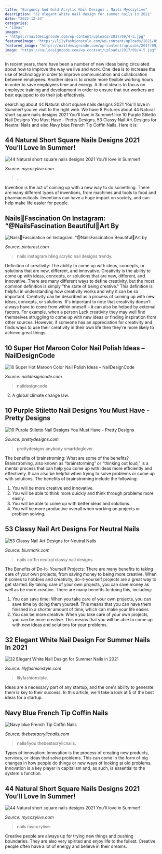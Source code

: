 ```yaml
---
title: "Burgundy And Gold Acrylic Nail Designs : Nails Mycozylive"
description: "32 elegant white nail design for summer nails in 2021"
date: "2022-12-24"
categories:
- "ideas"
images:
- "https://naildesigncode.com/wp-content/uploads/2017/09/4-5.jpg"
featuredImage: "https://lilyfashionstyle.com/wp-content/uploads/2021/05/11.jpg"
featured_image: "https://naildesigncode.com/wp-content/uploads/2017/09/4-5.jpg"
image: "https://naildesigncode.com/wp-content/uploads/2017/09/4-5.jpg"
---
```



In recent years, there have been a number of new ideas being circulated about how to improve the way we live and work. One idea is to increase the use of technology in order to improve communication and collaboration between employees. Another idea is to create more flexible working hours in order to save employees time and energy. A third idea is to focus on employee training and development in order to ensure that our workers are best equipped to do their job effectively.

	

		
searching about 44 Natural short square nails designs 2021 You&#039;ll love in Summer! you've visit to the right web. We have 8 Pictures about 44 Natural short square nails designs 2021 You&#039;ll love in Summer! like 10 Purple Stiletto Nail Designs You Must Have - Pretty Designs, 53 Classy Nail Art Designs for Neutral Nails and also Navy blue French Tip Coffin Nails. Here it is:
		
    
## 44 Natural Short Square Nails Designs 2021 You&#039;ll Love In Summer!

<img loading=lazy src="https://mycozylive.com/wp-content/uploads/2021/04/11-14-768x1152.jpg" onerror="this.onerror=null;this.src='https://tse4.mm.bing.net/th?id=OIP.fhLqOh9BUjRYxLmbGevOwAHaLH&amp;pid=15.1';" alt="44 Natural short square nails designs 2021 You&#039;ll love in Summer!">

_Source: mycozylive.com_

>. 

	

Invention is the act of coming up with a new way to do something. There are many different types of inventions, from machines and tools to food and pharmaceuticals. Inventions can have a huge impact on society, and can help make life easier for people.

    
## Nails🎀Fascination On Instagram: “@NailsFascination Beautiful🎀Art By

<img loading=lazy src="https://i.pinimg.com/736x/9b/2d/a7/9b2da70bd30bf654c156f8334ab4f601.jpg" onerror="this.onerror=null;this.src='https://tse4.mm.bing.net/th?id=OIP.0rza958eZFV7uRV4h5GDnAHaI5&amp;pid=15.1';" alt="Nails🎀Fascination on Instagram: “@NailsFascination Beautiful🎀Art by">

_Source: pinterest.com_

>nails instagram bling acrylic nail designs trendy. 

	

Definition of creativity: The ability to come up with ideas, concepts, or solutions that are new, different, and innovative.
Creativity is the ability to come up with ideas, concepts, or solutions that are new, different, and innovative. There are many different ways to define creativity, but the most common definition is simply "the state of being creative." This definition is helpful in understanding how creativity works and why it can be so important.
Creativity can be described as a process of coming up with new ideas, concepts, or solutions. It's important to note that creativity doesn't always have to come from within oneself – it can also be helped by external factors. For example, when a person Lack creativity they may well find themselves struggling to come up with new ideas or finding inspiration from other sources. However, if someone has an appreciation for creativity and finds ways to use their creativity in their own life then they're more likely to achieve great things.

    
## 10 Super Hot Maroon Color Nail Polish Ideas – NailDesignCode

<img loading=lazy src="https://naildesigncode.com/wp-content/uploads/2017/09/4-5.jpg" onerror="this.onerror=null;this.src='https://tse1.mm.bing.net/th?id=OIP.n01dd8m-ImdiF9ex0SfLuAHaHZ&amp;pid=15.1';" alt="10 Super Hot Maroon Color Nail Polish Ideas – NailDesignCode">

_Source: naildesigncode.com_

>naildesigncode. 

	

2. A global climate change law.

    
## 10 Purple Stiletto Nail Designs You Must Have - Pretty Designs

<img loading=lazy src="http://www.prettydesigns.com/wp-content/uploads/2014/03/Purple-and-Gold-Nails.jpg" onerror="this.onerror=null;this.src='https://tse2.mm.bing.net/th?id=OIP.ZE3l9Nr3rgtjJllq4N-qyQHaJ6&amp;pid=15.1';" alt="10 Purple Stiletto Nail Designs You Must Have - Pretty Designs">

_Source: prettydesigns.com_

>prettydesigns anybody smartdoglover. 

	

The benefits of brainstroming: What are some of the benefits?
Brainstroming, also known as “brainstorming” or “thinking out loud,” is a mental process that can help you come up with ideas more efficiently and effectively. It can also be helpful when trying to solve problems or come up with solutions. The benefits of brainstroming include the following: 
1. You will be more creative and innovative.
2. You will be able to think more quickly and think through problems more easily.
3. You will be able to come up with better ideas and solutions.
4. You will be more productive overall when working on projects or problem solving.

    
## 53 Classy Nail Art Designs For Neutral Nails

<img loading=lazy src="http://www.blurmark.com/wp-content/uploads/2017/04/Classic-Coffin-Nails.jpg" onerror="this.onerror=null;this.src='https://tse1.mm.bing.net/th?id=OIP.c5tT_glWoIVRRuDCw9djjQHaHa&amp;pid=15.1';" alt="53 Classy Nail Art Designs for Neutral Nails">

_Source: blurmark.com_

>nails coffin neutral classy nail designs. 

	

The Benefits of Do-It- Yourself Projects: There are many benefits to taking care of your own projects, from saving money to being more creative.
When it comes to hobbies and creativity, do-it-yourself projects are a great way to get started. By taking care of your own projects, you can save money as well as be more creative. There are many benefits to doing this, including: 
1. You can save time: When you take care of your own projects, you can save time by doing them yourself. This means that you can have them finished in a shorter amount of time, which can make your life easier. 
2. You can be more creative: When you take care of your own projects, you can be more creative. This means that you will be able to come up with new ideas and solutions for your problems. 

    
## 32 Elegant White Nail Design For Summer Nails In 2021

<img loading=lazy src="https://lilyfashionstyle.com/wp-content/uploads/2021/05/11.jpg" onerror="this.onerror=null;this.src='https://tse4.mm.bing.net/th?id=OIP.JKvXRf_998t8JW8Vz8qkzAHaLH&amp;pid=15.1';" alt="32 Elegant White Nail Design for Summer Nails in 2021">

_Source: lilyfashionstyle.com_

>lilyfashionstyle. 

	

Ideas are a necessary part of any startup, and the one's ability to generate them is key to their success. In this article, we'll take a look at 5 of the best ideas for a startup.

    
## Navy Blue French Tip Coffin Nails

<img loading=lazy src="http://thebestacrylicnails.com/wp-content/uploads/2021/01/french-tip-nails-color-8-370x499.jpg" onerror="this.onerror=null;this.src='https://tse3.mm.bing.net/th?id=OIP.iwXkuMQ73arhmn93E7OHMgAAAA&amp;pid=15.1';" alt="Navy blue French Tip Coffin Nails">

_Source: thebestacrylicnails.com_

>nails4you thebestacrylicnails. 

	

Types of innovation:
Innovation is the process of creating new products, services, or ideas that solve problems. This can come in the form of big changes in how people do things or new ways of looking at old problems. Innovation is a key player in capitalism and, as such, is essential to the system's function.

    
## 44 Natural Short Square Nails Designs 2021 You&#039;ll Love In Summer!

<img loading=lazy src="https://mycozylive.com/wp-content/uploads/2021/04/22-12.jpg" onerror="this.onerror=null;this.src='https://tse1.mm.bing.net/th?id=OIP.whuxBS_BbV3BvJ9xJYwVxgHaLH&amp;pid=15.1';" alt="44 Natural short square nails designs 2021 You&#039;ll love in Summer!">

_Source: mycozylive.com_

>nails mycozylive. 

	

Creative people are always up for trying new things and pushing boundaries. They are also very spirited and enjoy life to the fullest. Creative people often have a lot of energy and believe in their dreams.

